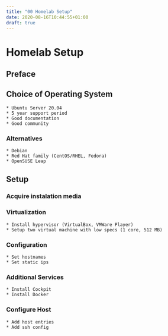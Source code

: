 ```yaml
---
title: "00 Homelab Setup"
date: 2020-08-16T10:44:55+01:00
draft: true
---
```


# Homelab Setup

## Preface

## Choice of Operating System
    * Ubuntu Server 20.04
    * 5 year support period
    * Good documentation
    * Good community

### Alternatives
    * Debian
    * Red Hat family (CentOS/RHEL, Fedora)
    * OpenSUSE Leap

## Setup

### Acquire instalation media

### Virtualization
    * Install hypervisor (VirtualBox, VMWare Player)
    * Setup two virtual machine with low specs (1 core, 512 MB)

### Configuration
    * Set hostnames
    * Set static ips

### Additional Services
    * Install Cockpit
    * Install Docker

### Configure Host
    * Add host entries
    * Add ssh config